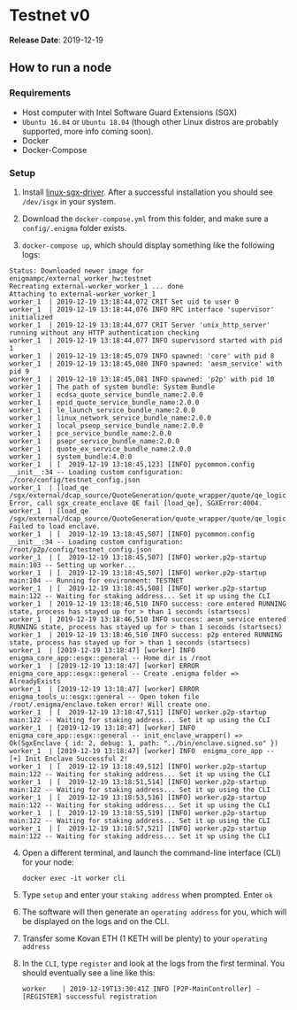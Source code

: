 # Testnet v0

**Release Date**: 2019-12-19

## How to run a node

### Requirements

- Host computer with Intel Software Guard Extensions (SGX)
- `Ubuntu 16.04` or `Ubuntu 18.04` (though other Linux distros are probably supported, more info coming soon).
- Docker
- Docker-Compose

### Setup

1. Install [linux-sgx-driver](https://github.com/intel/linux-sgx-driver). After a successful installation you should see `/dev/isgx` in your system.

2. Download the `docker-compose.yml` from this folder, and make sure a `config/.enigma` folder exists.

3. `docker-compose up`, which should display something like the following logs:

```
Status: Downloaded newer image for enigmampc/external_worker_hw:testnet
Recreating external-worker_worker_1 ... done
Attaching to external-worker_worker_1
worker_1  | 2019-12-19 13:18:44,072 CRIT Set uid to user 0
worker_1  | 2019-12-19 13:18:44,076 INFO RPC interface 'supervisor' initialized
worker_1  | 2019-12-19 13:18:44,077 CRIT Server 'unix_http_server' running without any HTTP authentication checking
worker_1  | 2019-12-19 13:18:44,077 INFO supervisord started with pid 1
worker_1  | 2019-12-19 13:18:45,079 INFO spawned: 'core' with pid 8
worker_1  | 2019-12-19 13:18:45,080 INFO spawned: 'aesm_service' with pid 9
worker_1  | 2019-12-19 13:18:45,081 INFO spawned: 'p2p' with pid 10
worker_1  | The path of system bundle: System Bundle
worker_1  | ecdsa_quote_service_bundle_name:2.0.0
worker_1  | epid_quote_service_bundle_name:2.0.0
worker_1  | le_launch_service_bundle_name:2.0.0
worker_1  | linux_network_service_bundle_name:2.0.0
worker_1  | local_pseop_service_bundle_name:2.0.0
worker_1  | pce_service_bundle_name:2.0.0
worker_1  | psepr_service_bundle_name:2.0.0
worker_1  | quote_ex_service_bundle_name:2.0.0
worker_1  | system_bundle:4.0.0
worker_1  | [  2019-12-19 13:18:45,123] [INFO] pycommon.config                __init__:34 -- Loading custom configuration: ./core/config/testnet_config.json
worker_1  | [load_qe /sgx/external/dcap_source/QuoteGeneration/quote_wrapper/quote/qe_logic.cpp:559] Error, call sgx_create_enclave QE fail [load_qe], SGXError:4004.
worker_1  | [load_qe /sgx/external/dcap_source/QuoteGeneration/quote_wrapper/quote/qe_logic.cpp:560] Failed to load enclave.
worker_1  | [  2019-12-19 13:18:45,507] [INFO] pycommon.config                __init__:34 -- Loading custom configuration: /root/p2p/config/testnet_config.json
worker_1  | [  2019-12-19 13:18:45,507] [INFO] worker.p2p-startup             main:103 -- Setting up worker...
worker_1  | [  2019-12-19 13:18:45,507] [INFO] worker.p2p-startup             main:104 -- Running for environment: TESTNET
worker_1  | [  2019-12-19 13:18:45,508] [INFO] worker.p2p-startup             main:122 -- Waiting for staking address... Set it up using the CLI
worker_1  | 2019-12-19 13:18:46,510 INFO success: core entered RUNNING state, process has stayed up for > than 1 seconds (startsecs)
worker_1  | 2019-12-19 13:18:46,510 INFO success: aesm_service entered RUNNING state, process has stayed up for > than 1 seconds (startsecs)
worker_1  | 2019-12-19 13:18:46,510 INFO success: p2p entered RUNNING state, process has stayed up for > than 1 seconds (startsecs)
worker_1  | [2019-12-19 13:18:47] [worker] INFO  enigma_core_app::esgx::general -- Home dir is /root
worker_1  | [2019-12-19 13:18:47] [worker] ERROR enigma_core_app::esgx::general -- Create .enigma folder => AlreadyExists
worker_1  | [2019-12-19 13:18:47] [worker] ERROR enigma_tools_u::esgx::general -- Open token file /root/.enigma/enclave.token error! Will create one.
worker_1  | [  2019-12-19 13:18:47,511] [INFO] worker.p2p-startup             main:122 -- Waiting for staking address... Set it up using the CLI
worker_1  | [2019-12-19 13:18:47] [worker] INFO  enigma_core_app::esgx::general -- init_enclave_wrapper() => Ok(SgxEnclave { id: 2, debug: 1, path: "../bin/enclave.signed.so" })
worker_1  | [2019-12-19 13:18:47] [worker] INFO  enigma_core_app -- [+] Init Enclave Successful 2!
worker_1  | [  2019-12-19 13:18:49,512] [INFO] worker.p2p-startup             main:122 -- Waiting for staking address... Set it up using the CLI
worker_1  | [  2019-12-19 13:18:51,514] [INFO] worker.p2p-startup             main:122 -- Waiting for staking address... Set it up using the CLI
worker_1  | [  2019-12-19 13:18:53,516] [INFO] worker.p2p-startup             main:122 -- Waiting for staking address... Set it up using the CLI
worker_1  | [  2019-12-19 13:18:55,519] [INFO] worker.p2p-startup             main:122 -- Waiting for staking address... Set it up using the CLI
worker_1  | [  2019-12-19 13:18:57,521] [INFO] worker.p2p-startup             main:122 -- Waiting for staking address... Set it up using the CLI
```

4. Open a different terminal, and launch the command-line interface (CLI) for your node:

    ```
    docker exec -it worker cli
    ```

5. Type `setup` and enter your `staking address` when prompted. Enter `ok`

6. The software will then generate an `operating address` for you, which will be displayed on the logs and on the CLI.

7. Transfer some Kovan ETH (1 KETH will be plenty) to your `operating address`

8. In the `CLI`, type `register` and look at the logs from the first terminal. You should eventually see a line like this:

    ```
    worker    | 2019-12-19T13:30:41Z INFO [P2P-MainController] - [REGISTER] successful registration
    ```



